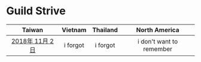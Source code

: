 # Guild Strive

| Taiwan | Vietnam | Thailand | North America |
| :-: | :-: | :-: | :-: |
| [2018年 11月 2日](http://9y.bfage.com/news/detail/2074) | i forgot | i forgot | i don't want to remember |
